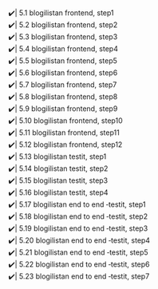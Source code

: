 ✔️| 5.1 blogilistan frontend, step1 <br>
✔️| 5.2 blogilistan frontend, step2 <br>
✔️| 5.3 blogilistan frontend, step3 <br>
✔️| 5.4 blogilistan frontend, step4 <br>
✔️| 5.5 blogilistan frontend, step5 <br>
✔️| 5.6 blogilistan frontend, step6 <br>
✔️| 5.7 blogilistan frontend, step7 <br>
✔️| 5.8 blogilistan frontend, step8 <br>
✔️| 5.9 blogilistan frontend, step9 <br>
✔️| 5.10 blogilistan frontend, step10 <br>
✔️| 5.11 blogilistan frontend, step11 <br>
✔️| 5.12 blogilistan frontend, step12 <br>
✔️| 5.13 blogilistan testit, step1 <br>
✔️| 5.14 blogilistan testit, step2 <br>
✔️| 5.15 blogilistan testit, step3 <br>
✔️| 5.16 blogilistan testit, step4 <br>
✔️| 5.17 blogilistan end to end ‑testit, step1 <br>
✔️| 5.18 blogilistan end to end ‑testit, step2 <br>
✔️| 5.19 blogilistan end to end ‑testit, step3 <br>
✔️| 5.20 blogilistan end to end ‑testit, step4 <br>
✔️| 5.21 blogilistan end to end ‑testit, step5 <br>
✔️| 5.22 blogilistan end to end ‑testit, step6 <br>
✔️| 5.23 blogilistan end to end ‑testit, step7 <br>

